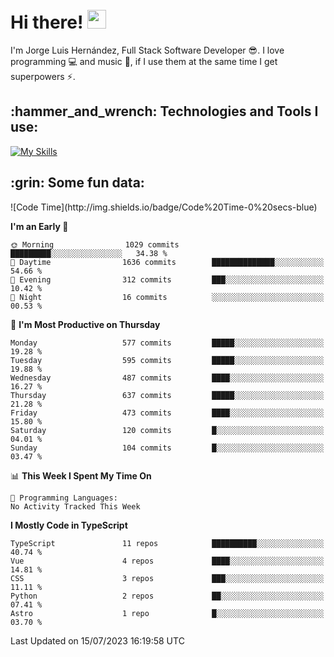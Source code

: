 <h1 align="left">
 <abc>
  <br>Hi there! <img src="https://user-images.githubusercontent.com/42378118/110234147-e3259600-7f4e-11eb-95be-0c4047144dea.gif" width="30"><br>
 </abc>
</h1>

I'm Jorge Luis Hernández, Full Stack Software Developer :sunglasses:. I love programming :computer: and music :musical_score:, if I use them at the same time I get superpowers :zap:. 


<h2 align="left">:hammer_and_wrench: Technologies and Tools I use:</h2>

[![My Skills](https://skillicons.dev/icons?i=js,ts,html,css,py,vue,react,next,nest,postgres,mysql)](https://skillicons.dev)

<h2 align="left">:grin: Some fun data:</h2>
<!--START_SECTION:waka-->
![Code Time](http://img.shields.io/badge/Code%20Time-0%20secs-blue)

**I'm an Early 🐤** 

```text
🌞 Morning                1029 commits        █████████░░░░░░░░░░░░░░░░   34.38 % 
🌆 Daytime                1636 commits        ██████████████░░░░░░░░░░░   54.66 % 
🌃 Evening                312 commits         ███░░░░░░░░░░░░░░░░░░░░░░   10.42 % 
🌙 Night                  16 commits          ░░░░░░░░░░░░░░░░░░░░░░░░░   00.53 % 
```
📅 **I'm Most Productive on Thursday** 

```text
Monday                   577 commits         █████░░░░░░░░░░░░░░░░░░░░   19.28 % 
Tuesday                  595 commits         █████░░░░░░░░░░░░░░░░░░░░   19.88 % 
Wednesday                487 commits         ████░░░░░░░░░░░░░░░░░░░░░   16.27 % 
Thursday                 637 commits         █████░░░░░░░░░░░░░░░░░░░░   21.28 % 
Friday                   473 commits         ████░░░░░░░░░░░░░░░░░░░░░   15.80 % 
Saturday                 120 commits         █░░░░░░░░░░░░░░░░░░░░░░░░   04.01 % 
Sunday                   104 commits         █░░░░░░░░░░░░░░░░░░░░░░░░   03.47 % 
```


📊 **This Week I Spent My Time On** 

```text
💬 Programming Languages: 
No Activity Tracked This Week
```

**I Mostly Code in TypeScript** 

```text
TypeScript               11 repos            ██████████░░░░░░░░░░░░░░░   40.74 % 
Vue                      4 repos             ████░░░░░░░░░░░░░░░░░░░░░   14.81 % 
CSS                      3 repos             ███░░░░░░░░░░░░░░░░░░░░░░   11.11 % 
Python                   2 repos             ██░░░░░░░░░░░░░░░░░░░░░░░   07.41 % 
Astro                    1 repo              █░░░░░░░░░░░░░░░░░░░░░░░░   03.70 % 
```




 Last Updated on 15/07/2023 16:19:58 UTC
<!--END_SECTION:waka-->
